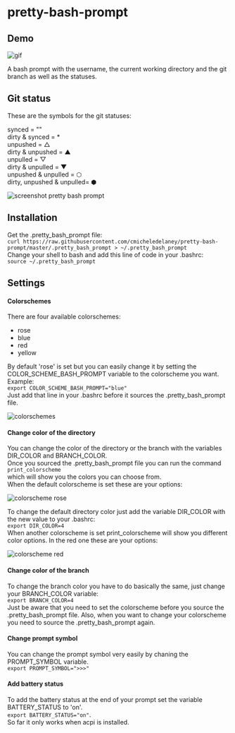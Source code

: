 # pretty-bash-prompt
## Demo
![gif](https://github.com/cmicheledelaney/pretty-bash-prompt/blob/master/pretty_bash_prompt.gif)  
  
A bash prompt with the username, the current working directory and the git branch as well as the statuses.  


## Git status
These are the symbols for the git statuses:  
  
synced = ""  
dirty & synced = *  
unpushed = △  
dirty & unpushed = ▲  
unpulled = ▽  
dirty & unpulled = ▼  
unpushed & unpulled = ⬡  
dirty, unpushed & unpulled= ⬢    
  
![screenshot pretty bash prompt](https://github.com/cmicheledelaney/pretty-bash-prompt/blob/master/screenshot_pretty_bash_prompt.png)  
  

## Installation
Get the .pretty_bash_prompt file:  
`curl https://raw.githubusercontent.com/cmicheledelaney/pretty-bash-prompt/master/.pretty_bash_prompt > ~/.pretty_bash_prompt`    
Change your shell to bash and add this line of code in your .bashrc:  
`source ~/.pretty_bash_prompt`  

## Settings
#### Colorschemes
There are four available colorschemes:  
- rose  
- blue  
- red  
- yellow

By default 'rose' is set but you can easily change it by setting the COLOR_SCHEME_BASH_PROMPT variable to the colorscheme you want.  
Example:  
`export COLOR_SCHEME_BASH_PROMPT="blue"`  
Just add that line in your .bashrc before it sources the .pretty_bash_prompt file.    
  
![colorschemes](https://github.com/cmicheledelaney/pretty-bash-prompt/blob/master/screenshot_colorschemes.png)  
  
#### Change color of the directory
You can change the color of the directory or the branch with the variables DIR_COLOR and BRANCH_COLOR.  
Once you sourced the .pretty_bash_prompt file you can run the command  
`print_colorscheme`  
which will show you the colors you can choose from.  
When the default colorscheme is set these are your options:  
  
![colorscheme rose](https://github.com/cmicheledelaney/pretty-bash-prompt/blob/master/screenshot_colorscheme_rose.png)  
  
To change the default directory color just add the variable DIR_COLOR with the new value to your .bashrc:  
`export DIR_COLOR=4`  
When another colorscheme is set print_colorscheme will show you different color options. In the red one these are your options:    
  
![colorscheme red](https://github.com/cmicheledelaney/pretty-bash-prompt/blob/master/screenshot_colorscheme_red.png)  
  
#### Change color of the branch
To change the branch color you have to do basically the same, just change your BRANCH_COLOR variable:  
`export BRANCH_COLOR=4`  
Just be aware that you need to set the colorscheme before you source the .pretty_bash_prompt file. Also, when you want to change your colorscheme you need to source the .pretty_bash_prompt again.  

#### Change prompt symbol
You can change the prompt symbol very easily by chaning the PROMPT_SYMBOL variable.  
`export PROMPT_SYMBOL=">>>"`  


#### Add battery status
To add the battery status at the end of your prompt set the variable BATTERY_STATUS to 'on'.  
`export BATTERY_STATUS="on"`.   
So far it only works when acpi is installed.  
